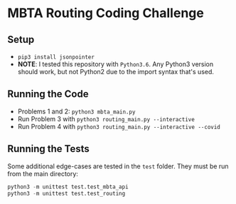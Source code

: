 # MBTA Routing Coding Challenge

## Setup

- `pip3 install jsonpointer`
- **NOTE**: I tested this repository with `Python3.6`. Any Python3 version should work, but not Python2 due to the import syntax that's used.

## Running the Code

- Problems 1 and 2:  `python3 mbta_main.py`
- Run Problem 3 with `python3 routing_main.py --interactive`
- Run Problem 4 with `python3 routing_main.py --interactive --covid`

## Running the Tests

Some additional edge-cases are tested in the `test` folder. They must be run from the main directory:
```python
python3 -m unittest test.test_mbta_api
python3 -m unittest test.test_routing
```
